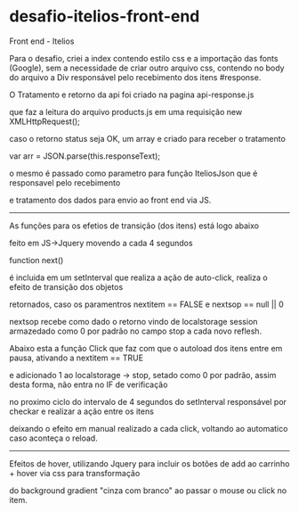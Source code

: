 # desafio-itelios-front-end

Front end - Itelios

Para o desafio, criei a index contendo estilo css e a importação das fonts (Google), 
sem a necessidade de criar outro arquivo css, contendo no body do arquivo a Div responsável
pelo recebimento dos itens #response.

O Tratamento e retorno da api foi criado na pagina api-response.js

que faz a leitura do arquivo products.js em uma requisição new XMLHttpRequest();

caso o retorno status seja OK, um array e criado para receber o tratamento  

var arr = JSON.parse(this.responseText);

o mesmo é passado como parametro para função IteliosJson que é responsavel pelo recebimento

e tratamento dos dados para envio ao front end via JS.

------

As funções para os efetios de transição (dos itens) está logo abaixo 

feito em JS->Jquery movendo a cada 4 segundos

function next() 

é incluida em um setInterval que realiza a ação de auto-click, realiza o efeito de transição dos objetos

retornados, caso os paramentros nextitem == FALSE e nextsop  == null || 0

nextsop recebe como dado o retorno vindo de localstorage session armazedado como 0 por padrão no campo stop a cada novo reflesh.

Abaixo esta a função Click que faz com que o autoload dos itens entre em pausa, ativando a nextitem == TRUE 

e adicionado 1 ao localstorage -> stop, setado como 0 por padrão, assim desta forma, não entra no IF de verificação

no proximo ciclo do intervalo de 4 segundos do setInterval responsável por checkar e realizar a ação entre os itens 

deixando o efeito em manual realizado a cada click, voltando ao automatico caso aconteça o reload.

--------

Efeitos de hover, utilizando Jquery para incluir os botões de add ao carrinho + hover via css para transformação 

do background gradient "cinza com branco" ao passar o mouse ou click no item.


